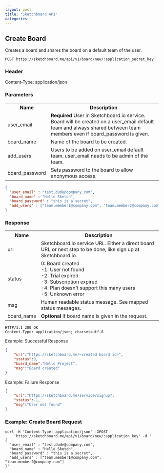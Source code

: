 ```yaml
---
layout: post
title: "Sketchboard API"
categories: 
---
```


Create Board
------------

Creates a board and shares the board on a default team of the user.

```
POST https://sketchboard.me/api/v1/board/new/:application_secret_key
```

### Header
Content-Type: application/json

### Parameters

<table>
<tr>
	<th>Name</th><th>Description</th>
</tr>
<tr>
	<td>user_email</td>
	<td><strong>Required</strong> User in Sketchboard.io service. Board will be created on a user_email default team and always shared between team members even if board_password is given.</td>
</tr>
<tr>
	<td>board_name</td>
	<td>Name of the board to be created.</td>
</tr>
<tr>
	<td>add_users</td>
	<td>Users to be added on user_email default team. user_email needs to be admin of the team.</td>
</tr>
<tr>
	<td>board_password</td>
	<td>Sets password to the board to allow anonymous access.</td>
</tr>
</table>

```json
{
  "user_email" : "test.dude@company.com",
  "board_name" : "Hello Sketch",
  "board_password" : "this is a secret",
  "add_users" : ["team.member1@company.com", "team.member2@company.com"]
}
```

### Response

<table>
<tr>
	<th>Name</th><th>Description</th>
</tr>
<tr>
	<td>url</td>
	<td>Sketchboard.io service URL. Either a direct board URL or next step to be done, like sign up at Sketchboard.io.</td>
</tr>
<tr>
	<td>status</td>
	<td>
		0: Board created<br>
		-1: User not found<br>
		-2: Trial expired<br>
		-3: Subscription expired<br>
		-4: Plan doesn't support this many users<br>
		-5: Unknown error<br>
	</td>
</tr>
<tr>
	<td>msg</td>
	<td>Human readable status message. See mapped status messages.</td>
</tr>
<tr>
	<td>board_name</td>
	<td><strong>Optional</strong> If board name is given in the request.</td>
</tr>
</table>

```
HTTP/1.1 200 OK
Content-Type: application/json; charset=utf-8
```

Example: Successful Response
```json
{
	"url":"https://sketchboard.me/<created board id>",
	"status":0,
	"board_name":"Hello Project",
	"msg":"Board created"
}
```

Example: Failure Response
```json
{
	"url":"https://sketchboard.me/service/signup",
	"status":-1,
	"msg":"User not found"
}
```

### Example: Create Board Request
```
curl -H "Content-Type: application/json" -XPOST 
	'https://sketchboard.me/api/v1/board/new/:application_key' -d '
{
  "user_email" : "test.dude@company.com",
  "board_name" : "Hello Sketch",
  "board_password" : "this is a secret",
  "add_users" : ["team.member1@company.com", "team.member2@company.com"]
}'
```